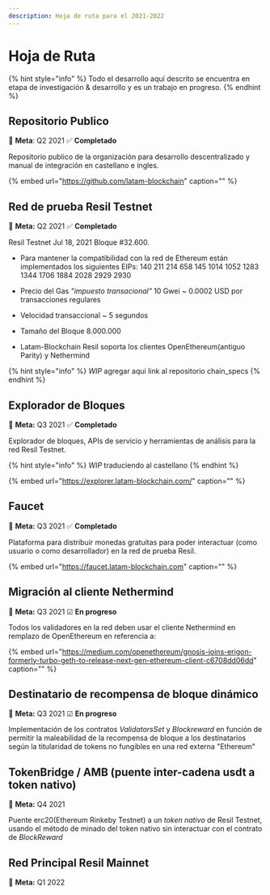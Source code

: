 ```yaml
---
description: Hoja de ruta para el 2021-2022
---
```


# Hoja de Ruta

{% hint style="info" %}
Todo el desarrollo aquí descrito se encuentra en etapa de investigación & desarrollo y es un trabajo en progreso.
{% endhint %}

## Repositorio Publico

🎯 **Meta**: Q2 2021 ✅ **Completado**

Repositorio publico de la organización para desarrollo descentralizado y manual de integración en castellano e ingles.

{% embed url="https://github.com/latam-blockchain" caption="" %}

## Red de prueba Resil Testnet

🎯 **Meta:** Q2 2021 ✅ **Completado**

Resil Testnet Jul 18, 2021 Bloque \#32.600.

* Para mantener la compatibilidad con la red de Ethereum están implementados los siguientes EIPs: 140 211 214 658 145 1014 1052 1283 1344 1706 1884 2028 2929 2930

* Precio del Gas _"impuesto transacional"_ 10 Gwei ~ 0.0002 USD por transacciones regulares

* Velocidad transaccional ~ 5 segundos 

* Tamaño del Bloque 8.000.000 

* Latam-Blockchain Resil soporta los clientes OpenEthereum\(antiguo Parity\) y Nethermind

{% hint style="info" %}
_WIP_ agregar aqui link al repositorio chain_specs
{% endhint %}

## Explorador de Bloques

🎯 **Meta:** Q3 2021 ✅ **Completado**

Explorador de bloques, APIs de servicio y herramientas de análisis para la red Resil Testnet.

{% hint style="info" %}
_WIP_ traduciendo al castellano
{% endhint %}

{% embed url="https://explorer.latam-blockchain.com/" caption="" %}

## Faucet

🎯 **Meta:** Q3 2021 ✅ **Completado**

Plataforma para distribuir monedas gratuitas para poder interactuar \(como usuario o como desarrollador\) en la red de prueba Resil.

{% embed url="https://faucet.latam-blockchain.com" caption="" %}

## **Migración al cliente Nethermind**

🎯 **Meta:** Q3 2021 ☑ **En progreso**

Todos los validadores en la red deben usar el cliente Nethermind en remplazo de OpenEthereum en referencia a:

{% embed url="https://medium.com/openethereum/gnosis-joins-erigon-formerly-turbo-geth-to-release-next-gen-ethereum-client-c6708dd06dd" caption="" %}

## **Destinatario de recompensa de bloque dinámico**

🎯 **Meta:** Q3 2021 ☑ **En progreso**

Implementación de los contratos _ValidatorsSet_ y _Blockreward_ en función de permitir la maleabilidad de la recompensa de bloque a los destinatarios según la titularidad de tokens no fungibles en una red externa "Ethereum"

## **TokenBridge / AMB \(puente inter-cadena usdt a token nativo\)**

🎯 **Meta:** Q4 2021

Puente erc20\(Ethereum Rinkeby Testnet\) a un _token nativo_ de Resil Testnet, usando el método de minado del token nativo sin interactuar con el contrato de _BlockReward_

## **Red Principal Resil Mainnet**

🎯 **Meta:** Q1 2022

